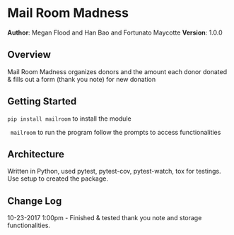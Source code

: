 # Mail Room Madness

**Author**: Megan Flood and Han Bao and Fortunato Maycotte
**Version**: 1.0.0


## Overview
Mail Room Madness organizes donors and the amount each donor donated
& fills out a form (thank you note) for new donation

## Getting Started
```pip install mailroom``` to install the module



``` mailroom``` to run the program follow the prompts to access functionalities


## Architecture
Written in Python, used pytest, pytest-cov, pytest-watch, tox for testings.
Use setup to created the package.


## Change Log
10-23-2017 1:00pm - Finished & tested thank you note and storage functionalities.
